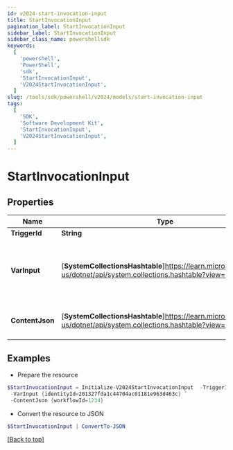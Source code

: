 ```yaml
---
id: v2024-start-invocation-input
title: StartInvocationInput
pagination_label: StartInvocationInput
sidebar_label: StartInvocationInput
sidebar_class_name: powershellsdk
keywords:
  [
    'powershell',
    'PowerShell',
    'sdk',
    'StartInvocationInput',
    'V2024StartInvocationInput',
  ]
slug: /tools/sdk/powershell/v2024/models/start-invocation-input
tags:
  [
    'SDK',
    'Software Development Kit',
    'StartInvocationInput',
    'V2024StartInvocationInput',
  ]
---
```


# StartInvocationInput

## Properties

| Name | Type | Description | Notes |
| --- | --- | --- | --- |
| **TriggerId** | **String** | Trigger ID | [optional] |
| **VarInput** | [**SystemCollectionsHashtable**]https://learn.microsoft.com/en-us/dotnet/api/system.collections.hashtable?view=net-9.0 | Trigger input payload. Its schema is defined in the trigger definition. | [optional] |
| **ContentJson** | [**SystemCollectionsHashtable**]https://learn.microsoft.com/en-us/dotnet/api/system.collections.hashtable?view=net-9.0 | JSON map of invocation metadata | [optional] |

## Examples

- Prepare the resource

```powershell
$StartInvocationInput = Initialize-V2024StartInvocationInput  -TriggerId idn:access-requested `
 -VarInput {identityId=201327fda1c44704ac01181e963d463c} `
 -ContentJson {workflowId=1234}
```

- Convert the resource to JSON

```powershell
$StartInvocationInput | ConvertTo-JSON
```

[[Back to top]](#)
